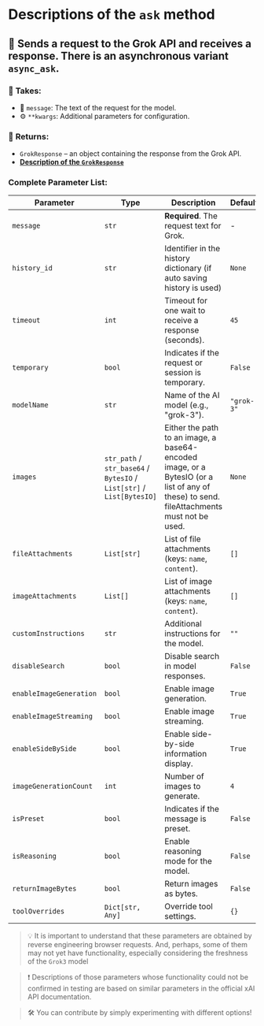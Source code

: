 # Descriptions of the `ask` method

## 🚀 Sends a request to the Grok API and receives a response. There is an asynchronous variant `async_ask`.

### 📨 **Takes:**  
- 📜 `message`: The text of the request for the model.  
- ⚙ `**kwargs`: Additional parameters for configuration.  

### 🎯 **Returns:**  
- `GrokResponse` – an object containing the response from the Grok API.
- **[Description of the `GrokResponse`](GrokResponse.md)**

### Complete Parameter List:

| Parameter               | Type                                                                  | Description                                                                                                                              | Default    |
|-------------------------|-----------------------------------------------------------------------|------------------------------------------------------------------------------------------------------------------------------------------|------------|
| `message`               | `str`                                                                 | **Required**. The request text for Grok.                                                                                                 | -          |
| `history_id`            | `str`                                                                 | Identifier in the history dictionary (if auto saving history is used)                                                                    | `None`     |
| `timeout`               | `int`                                                                 | Timeout for one wait to receive a response (seconds).                                                                                    | `45`       |
| `temporary`             | `bool`                                                                | Indicates if the request or session is temporary.                                                                                        | `False`    |
| `modelName`             | `str`                                                                 | Name of the AI model (e.g., "grok-3").                                                                                                   | `"grok-3"` |
| `images`                | `str_path` / `str_base64` / `BytesIO` / `List[str]` / `List[BytesIO]` | Either the path to an image, a base64-encoded image, or a BytesIO (or a list of any of these) to send. fileAttachments must not be used. | `None`     |
| `fileAttachments`       | `List[str]`                                                           | List of file attachments (keys: `name`, `content`).                                                                                      | `[]`       |
| `imageAttachments`      | `List[]`                                                              | List of image attachments (keys: `name`, `content`).                                                                                     | `[]`       |
| `customInstructions`    | `str`                                                                 | Additional instructions for the model.                                                                                                   | `""`       |
| `disableSearch`         | `bool`                                                                | Disable search in model responses.                                                                                                       | `False`    |
| `enableImageGeneration` | `bool`                                                                | Enable image generation.                                                                                                                 | `True`     |
| `enableImageStreaming`  | `bool`                                                                | Enable image streaming.                                                                                                                  | `True`     |
| `enableSideBySide`      | `bool`                                                                | Enable side-by-side information display.                                                                                                 | `True`     |
| `imageGenerationCount`  | `int`                                                                 | Number of images to generate.                                                                                                            | `4`        |
| `isPreset`              | `bool`                                                                | Indicates if the message is preset.                                                                                                      | `False`    |
| `isReasoning`           | `bool`                                                                | Enable reasoning mode for the model.                                                                                                     | `False`    |
| `returnImageBytes`      | `bool`                                                                | Return images as bytes.                                                                                                                  | `False`    |
| `toolOverrides`         | `Dict[str, Any]`                                                      | Override tool settings.                                                                                                                  | `{}`       |

> 💡 It is important to understand that these parameters are obtained by reverse engineering browser requests. And, perhaps, some of them may not yet have functionality, especially considering the freshness of the `Grok3` model

> ❗ Descriptions of those parameters whose functionality could not be confirmed in testing are based on similar parameters in the official xAI API documentation.

> 🛠️ You can contribute by simply experimenting with different options!
